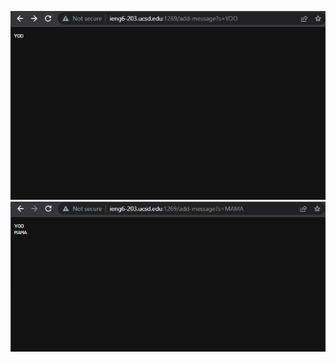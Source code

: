 ![Image](https://github.com/KristopherManalo/cse15l-lab-reports/blob/cdf2fac8c931a93bf6dc2da7660542f5662d0f27/lab2Images/lab2image1.png)
![Image](https://github.com/KristopherManalo/cse15l-lab-reports/blob/cdf2fac8c931a93bf6dc2da7660542f5662d0f27/lab2Images/lab2image2.png)
